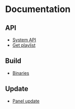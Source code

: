 # Documentation

## API

- [System API](api/system_api.md)
- [Get playlist](api/get.md)

## Build

- [Binaries](build_binaries.md)

## Update

- [Panel update](update.md)